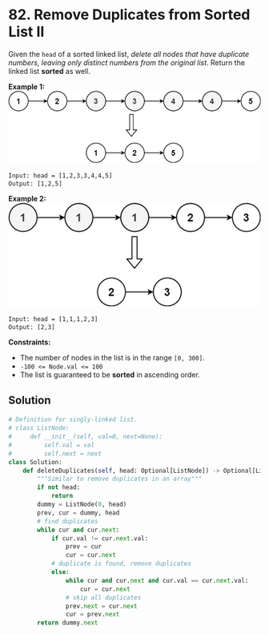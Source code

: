 # 82. Remove Duplicates from Sorted List II


Given the `head` of a sorted linked list, *delete all nodes that have duplicate numbers, leaving only distinct numbers from the original list*. Return the linked list **sorted** as well.

 

**Example 1:**
![img_12.png](../Images/img_12.png)

```
Input: head = [1,2,3,3,4,4,5]
Output: [1,2,5]
```
**Example 2:**
![img_13.png](../Images/img_13.png)
```
Input: head = [1,1,1,2,3]
Output: [2,3]
```
 

**Constraints:**

* The number of nodes in the list is in the range `[0, 300]`.
* `-100 <= Node.val <= 100`
* The list is guaranteed to be **sorted** in ascending order.


## Solution

```python
# Definition for singly-linked list.
# class ListNode:
#     def __init__(self, val=0, next=None):
#         self.val = val
#         self.next = next
class Solution:
    def deleteDuplicates(self, head: Optional[ListNode]) -> Optional[ListNode]:
        """Similar to remove duplicates in an array"""
        if not head:
            return
        dummy = ListNode(0, head)
        prev, cur = dummy, head
        # find duplicates
        while cur and cur.next:
            if cur.val != cur.next.val:
                prev = cur
                cur = cur.next
            # duplicate is found, remove duplicates    
            else:
                while cur and cur.next and cur.val == cur.next.val:
                    cur = cur.next
                # skip all duplicates
                prev.next = cur.next
                cur = prev.next
        return dummy.next
```

